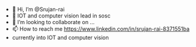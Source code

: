 - 👋 Hi, I’m @Srujan-rai
- 👀 IOT and computer vision lead in sosc
- 💞️ I’m looking to collaborate on ...
- 📫 How to reach me https://www.linkedin.com/in/srujan-rai-8371551ba
- currently into IOT and computer vision
<!---
Srujan-rai/Srujan-rai is a ✨ special ✨ repository because its `README.md` (this file) appears on your GitHub profile.
You can click the Preview link to take a look at your changes.
--->
